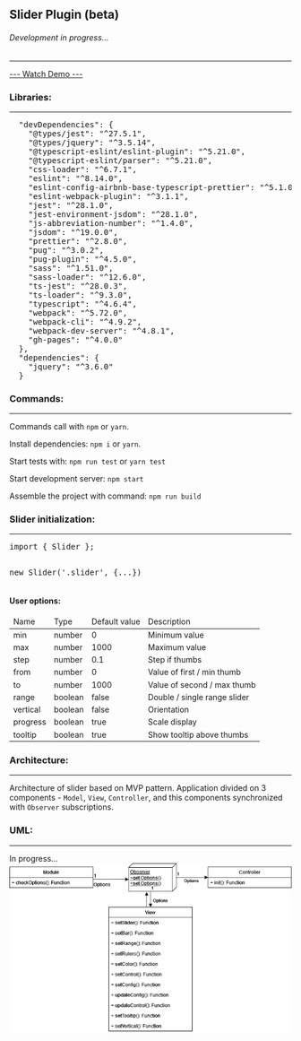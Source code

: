 <h2>Slider Plugin (beta)</h2>
<h6>Development in progress...</h6>
<hr>
<a href="https://eclipsemode.github.io/Range-slider-app/" target="_blank">--- Watch Demo ---</a>
<h3>Libraries:</h3>
<hr>
<pre>
  "devDependencies": {
    "@types/jest": "^27.5.1",
    "@types/jquery": "^3.5.14",
    "@typescript-eslint/eslint-plugin": "^5.21.0",
    "@typescript-eslint/parser": "^5.21.0",
    "css-loader": "^6.7.1",
    "eslint": "^8.14.0",
    "eslint-config-airbnb-base-typescript-prettier": "^5.1.0",
    "eslint-webpack-plugin": "^3.1.1",
    "jest": "^28.1.0",
    "jest-environment-jsdom": "^28.1.0",
    "js-abbreviation-number": "^1.4.0",
    "jsdom": "^19.0.0",
    "prettier": "^2.8.0",
    "pug": "^3.0.2",
    "pug-plugin": "^4.5.0",
    "sass": "^1.51.0",
    "sass-loader": "^12.6.0",
    "ts-jest": "^28.0.3",
    "ts-loader": "^9.3.0",
    "typescript": "^4.6.4",
    "webpack": "^5.72.0",
    "webpack-cli": "^4.9.2",
    "webpack-dev-server": "^4.8.1",
    "gh-pages": "^4.0.0"
  },
  "dependencies": {
    "jquery": "^3.6.0"
  }
</pre>

<h3>Commands:</h3>
<hr>
<p>Commands call with <code>npm</code> or <code>yarn</code>.</p>
<p>Install dependencies: <code>npm i</code> or <code>yarn</code>.</p>
<p>Start tests with: <code>npm run test</code> or <code>yarn test</code></p>
<p>Start development server: <code>npm start</code></p>
<p>Assemble the project with command: <code>npm run build</code> </p>

<h3>Slider initialization:</h3>
<hr>
<pre>
import { Slider };

new Slider('.slider', {...})
</pre>

<h4>User options: </h4>
<table>
<thead>
<td>Name</td>
<td>Type</td>
<td>Default value</td>
<td>Description</td>
</thead>
<tbody>
<tr>
<td>min</td>
<td>number</td>
<td>0</td>
<td>Minimum value</td>
</tr>
<tr>
<td>max</td>
<td>number</td>
<td>1000</td>
<td>Maximum value</td>
</tr>
<tr>
<td>step</td>
<td>number</td>
<td>0.1</td>
<td>Step if thumbs</td>
</tr>
<tr>
<td>from</td>
<td>number</td>
<td>0</td>
<td>Value of first / min thumb</td>
</tr>
<tr>
<td>to</td>
<td>number</td>
<td>1000</td>
<td>Value of second / max thumb</td>
</tr>
<tr>
<td>range</td>
<td>boolean</td>
<td>false</td>
<td>Double / single range slider</td>
</tr>
<tr>
<td>vertical</td>
<td>boolean</td>
<td>false</td>
<td>Orientation</td>
</tr>
<tr>
<td>progress</td>
<td>boolean</td>
<td>true</td>
<td>Scale display</td>
</tr>
<tr>
<td>tooltip</td>
<td>boolean</td>
<td>true</td>
<td>Show tooltip above thumbs</td>
</tr>
</tbody>
</table>

<h3>Architecture:</h3>
<hr>
Architecture of slider based on MVP pattern. 
Application divided on 3 components - <code>Model</code>, <code>View</code>, <code>Controller</code>, 
and this components synchronized with <code>Observer</code> subscriptions.

<h3>UML:</h3>
<hr>
In progress...
<img src="__images__/diagram.png" alt="diagram">